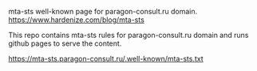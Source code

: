 mta-sts well-known page for paragon-consult.ru domain. https://www.hardenize.com/blog/mta-sts


This repo contains mta-sts rules for paragon-consult.ru domain and runs github pages to serve the content.


https://mta-sts.paragon-consult.ru/.well-known/mta-sts.txt

